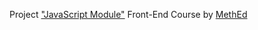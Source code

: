 Project <a href="https://fedoseevdmitry.github.io/jshard4-4/">"JavaScript Module"</a> Front-End Course by <a href="https://methed.ru/">MethEd</a>
